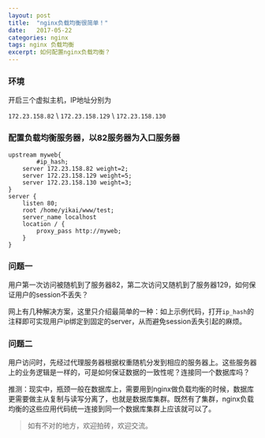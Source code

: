 ```yaml
---
layout: post
title:  "nginx负载均衡很简单！"
date:   2017-05-22
categories: nginx
tags: nginx 负载均衡
excerpt: 如何配置nginx负载均衡？
---
```



### 环境

开启三个虚拟主机，IP地址分别为

`172.23.158.82` \\
`172.23.158.129` \\
`172.23.158.130`

### 配置负载均衡服务器，以82服务器为入口服务器

```shell
upstream myweb{
		#ip_hash;
    server 172.23.158.82 weight=2;
    server 172.23.158.129 weight=5;
    server 172.23.158.130 weight=3;
}
server {
    listen 80;
    root /home/yikai/www/test;
    server_name localhost
    location / {
        proxy_pass http://myweb;
    }
}

```

### 问题一

用户第一次访问被随机到了服务器82，第二次访问又随机到了服务器129，如何保证用户的session不丢失？

网上有几种解决方案，这里只介绍最简单的一种：如上示例代码，打开`ip_hash`的注释即可实现用户ip绑定到固定的server，从而避免session丢失引起的麻烦。

### 问题二

用户访问时，先经过代理服务器根据权重随机分发到相应的服务器上。这些服务器上的业务逻辑是一样的，可是如何保证数据的一致性呢？连接同一个数据库吗？

推测：现实中，瓶颈一般在数据库上，需要用到nginx做负载均衡的时候，数据库更需要做主从复制与读写分离了，也就是数据库集群。既然有了集群，nginx负载均衡的这些应用代码统一连接到同一个数据库集群上应该就可以了。

> 如有不对的地方，欢迎拍砖，欢迎交流。
